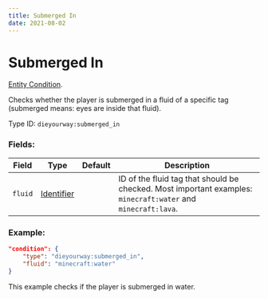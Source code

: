 ```yaml
---
title: Submerged In
date: 2021-08-02
---
```

# Submerged In

[Entity Condition](../entity_conditions.md).

Checks whether the player is submerged in a fluid of a specific tag (submerged means: eyes are inside that fluid).

Type ID: `dieyourway:submerged_in`

### Fields:

Field  | Type | Default | Description
-------|------|---------|-------------
`fluid` | [Identifier](../data_types/identifier.md) | | ID of the fluid tag that should be checked. Most important examples: `minecraft:water` and `minecraft:lava`.

### Example:
```json
"condition": {
    "type": "dieyourway:submerged_in",
    "fluid": "minecraft:water"
}
```
This example checks if the player is submerged in water.